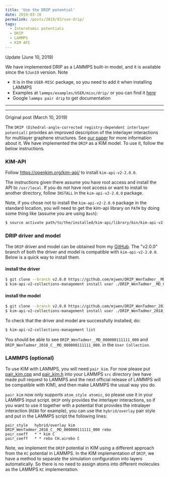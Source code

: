 ```yaml
---
title: 'Use the DRIP potential'
date: 2019-03-10
permalink: /posts/2019/03/use-drip/
tags:
  - Interatomic potentials
  - DRIP
  - LAMMPS
  - KIM API
---
```


Update (June 10, 2019)

We have implemented DRIP as a LAMMPS built-in model, and it is available since
the `5Jun19` version. Note
- It is in the `USER-MISC` package, so you need to add it when installing LAMMPS
- Examples at `lammps/examples/USER/misc/drip/` or you can find it
  [here](https://github.com/lammps/lammps/tree/master/examples/USER/misc/drip)
- Google `lammps pair drip` to get documentation


--------------------------------------------------------------------------------
--------------------------------------------------------------------------------

Original post (March 10, 2019)

The `DRIP (Dihedral-angle-corrected registry-dependent interlayer potential)`
provides an improved description of the interlayer interactions for multilayer
graphene structures.
See [our paper](https://doi.org/10.1103/physrevb.98.235404) for more information
about it. We have implemented the `DRIP` as a KIM model.
To use it, follow the below instructions.

### KIM-API
Follow <https://openkim.org/kim-api/> to install `kim-api-v2-2.0.0`.

The instructions given there assume you have root access and install the API to
`/usr/local`.
If you do not have root access or want to install to another directory, follow
`INSTALL` in the `kim-api-v2-2.0.0` package.

Note, if you chose not to install the `kim-api-v2-2.0.0` package in the standard
location, you will need to get the kim-api library on `PATH` by doing some thing
like (assume you are using `Bash`):
```bash
$ source activate path/to/the/installed/kim-api/library/bin/kim-api-v2-activate
```

### DRIP driver and model
The `DRIP` driver and model can be obtained from my [GitHub](https://github.com/mjwen).
The "v2.0.0" branch of both the driver and model is compatible with `kim-api-v2-2.0.0`.
Below is a quick way to install them.

#### install the driver
```bash
$ git clone --branch v2.0.0 https://github.com/mjwen/DRIP_WenTadmor__MD_000000111111_000.git
$ kim-api-v2-collections-management install user ./DRIP_WenTadmor__MD_000000111111_000
```

#### install the model
```bash
$ git clone --branch v2.0.0 https://github.com/mjwen/DRIP_WenTadmor_2018_C__MO_000000111111_000.git
$ kim-api-v2-collections-management install user ./DRIP_WenTadmor_2018_C__MO_000000111111_000
```

To check that the driver and model are successfully installed, do:
```bash
$ kim-api-v2-collections-management list
```
You should be able to see
`DRIP_WenTadmor__MD_000000111111_000` and `DRIP_WenTadmor_2018_C__MO_000000111111_000`.
in the `User Collection`.


### LAMMPS (optional)

To use KIM with LAMMPS, you will need `pair_kim`.
For now please put [pair_kim.cpp](https://mjwen.github.io/files/pair_kim.cpp)
and [pair_kim.h](https://mjwen.github.io/files/pair_kim.h) into your LAMMPS
`src` directory (we have made pull request to LAMMPS and the next official
release of LAMMPS will be compatible with KIM), and then make LAMMPS the usual
way you do.

`pair_kim` now only supports `atom_style atomic`, so please use it in your
LAMMPS input script.
`DRIP` only provides the interlayer interactions, so if you want to use it
together with a potential that provides the intralayer interaction (`REBO` for
example), you can use the `hybrid/overlay` pair style and put in the LAMMPS
script the following lines:
```
pair_style   hybrid/overlay kim DRIP_WenTadmor_2018_C__MO_000000111111_000 rebo
pair_coeff   * * kim C
pair_coeff   * * rebo CH.airebo C
```

Note, we implement the `DRIP` potential in KIM using a different approach from
the `KC` potential in LAMMPS.
In the KIM implementation of `DRIP`, we have a method to separate the simulation
configuration into layers automatically.
So there is no need to assign atoms into different molecules as the LAMMPS `KC`
implementation.
